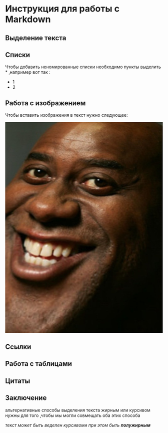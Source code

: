 # Инструкция для работы с Markdown

## Выделение текста

## Списки

Чтобы добавить неномированные списки необходимо пункты выделить * ,например вот так :
* 1
* 2


## Работа с изображением

Чтобы вставить изображения в текст нужно следующее:


![Я устал](xrr.jpg.jpg)

## Ссылки

## Работа с таблицами

## Цитаты 

## Заключение 

альтернативные способы выделения текста жирным или курсивом нужны для того ,чтобы мы могли совмещать оба этих способа 

_текст может быть веделен курсивоми при этом быть **полужирным**_